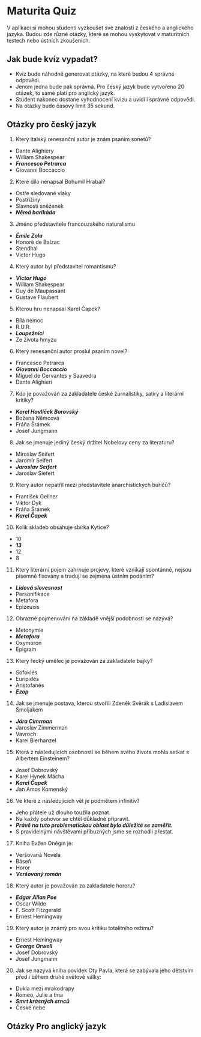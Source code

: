 # Maturita Quiz
V aplikaci si mohou studenti vyzkoušet své znalosti z českého a anglického jazyka. Budou zde různé otázky, které se mohou vyskytovat v maturitních testech nebo ústních zkoušeních.
## Jak bude kvíz vypadat?
- Kvíz bude náhodně generovat otázky, na které budou 4 správné odpovědi. 
- Jenom jedna bude pak správná. Pro český jazyk bude vytvořeno 20 otázek, to samé platí pro anglický jazyk.
-  Student nakonec dostane vyhodnocení kvízu a  uvidí i správné odpovědi. 
-  Na otázky bude časový limit 35 sekund.
## Otázky pro český jazyk
1.	Který italský renesanční autor je znám psaním sonetů?
- Dante Alighiery
- William Shakespear
- ***Francesco Petrarca***
- Giovanni Boccaccio
2.	Které dílo nenapsal Bohumil Hrabal?
- Ostře sledované vlaky
- Postřižiny
- Slavnosti sněženek
- ***Němá barikáda***
3.	Jméno představitele francouzského naturalismu
- ***Émile Zola***
- Honoré de Balzac
- Stendhal
- Victor Hugo
4.	Který autor byl představitel romantismu?
- ***Victor Hugo***
- William Shakespear
- Guy de Maupassant
- Gustave Flaubert
5.	Kterou hru nenapsal Karel Čapek?
- Bílá nemoc
- R.U.R.
- ***Loupežníci***
- Ze života hmyzu
6.	Který renesanční autor proslul psaním novel?
- Francesco Petrarca
- ***Giovanni Boccaccio***
- Miguel de Cervantes y Saavedra
- Dante Alighieri
7.	Kdo je považován za zakladatele české žurnalistiky, satiry a literární kritiky?
- ***Karel Havlíček Borovský***
- Božena Němcová
- Fráňa Šrámek
- Josef Jungmann
8.	Jak se jmenuje jediný český držitel Nobelovy ceny za literaturu?
- Miroslav Seifert
- Jaromír Seifert
- ***Jaroslav Seifert***
- Jaroslav Siefert
9.	Který autor nepatřil mezi představitele anarchistických buřičů?
- František Gellner
- Viktor Dyk
- Fráňa Šrámek
- ***Karel Čapek***
10.	Kolik skladeb obsahuje sbírka Kytice?
- 10
- ***13***
- 12
- 8
11.	Který literární pojem zahrnuje projevy, které vznikají spontánně, nejsou písemně fixovány a tradují se zejména ústním podáním?
- ***Lidová slovesnost***
- Personifikace
- Metafora
- Epizeuxis
12.	Obrazné pojmenování na základě vnější podobnosti se nazývá?
- Metonymie
- ***Metafora***
- Oxymóron
- Epigram
13.	Který řecký umělec je považován za zakladatele bajky?
- Sofoklés
- Eurípidés
- Aristofanés
- ***Ezop***
14.	Jak se jmenuje postava, kterou stvořili Zdeněk Svěrák s Ladislavem Smoljakem
- ***Jára Cimrman***
- Jaroslav Zimmerman
- Vavroch
- Karel Bierhanzel
15.	Která z následujících osobností se během svého života mohla setkat s Albertem Einsteinem?
- Josef Dobrovský
- Karel Hynek Mácha
- ***Karel Čapek***
- Jan Amos Komenský
16.	Ve které z následujících vět je podmětem infinitiv?
- Jeho přátele už dlouho toužila poznat.
- Na každý pohovor se chtěl důkladně připravit.
- ***Právě na tuto problematickou oblast bylo důležité se zaměřit.***
- S pravidelnými návštěvami příbuzných jsme se rozhodli přestat.
17.	Kniha Evžen Oněgin je:
- Veršovaná Novela
- Báseň
- Horor
- ***Veršovaný román***
18.	Který autor je považován za zakladatele hororu?
- ***Edgar Allan Poe***
- Oscar Wilde
- F. Scott Fitzgerald
- Ernest Hemingway
19.	Který autor je známý pro svou kritiku totalitního režimu?
- Ernest Hemingway
- ***George Orwell***
- Josef Dobrovský
- Josef Jungmann
20.	Jak se nazývá kniha povídek Oty Pavla, která se zabývala jeho dětstvím před i během druhé světové války:
- Dukla mezi mrakodrapy
- Romeo, Julie a tma
- ***Smrt krásných srnců***
- České nebe
## Otázky Pro anglický jazyk
